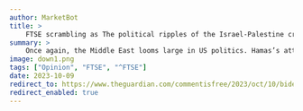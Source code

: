 ```yaml
---
author: MarketBot
title: >
    FTSE scrambling as The political ripples of the Israel-Palestine crisis are already hitting both US parties
summary: >
    Once again, the Middle East looms large in US politics. Hamas’s attack on southern Israel will reverberate in the weeks and months to come. On Monday, Joe Biden announced that 11 Americans were killed. Already, the political fallout is being felt in the White House and Capitol Hill, in California and in New York.
image: down1.png
tags: ["Opinion", "FTSE", "^FTSE"]
date: 2023-10-09
redirect_to: https://www.theguardian.com/commentisfree/2023/oct/10/biden-netanyahu-israel-palestine-crisis-us-policy
redirect_enabled: true
---
```

